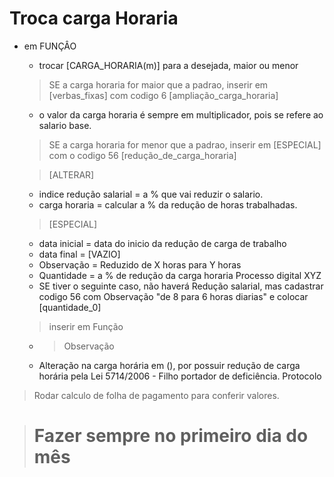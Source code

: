 # Troca carga Horaria
 * em FUNÇÂO
   - trocar [CARGA_HORARIA(m)] para a desejada, maior ou menor
  
   > SE a carga horaria for maior que a padrao, inserir em [verbas_fixas] com codigo 6 [ampliação_carga_horaria]
     - o valor da carga horaria é sempre em multiplicador, pois se refere ao salario base.
  
   > SE a carga horaria for menor que a padrao, inserir em  [ESPECIAL] com o codigo 56 [redução_de_carga_horaria]

    > [ALTERAR]
      - indice redução salarial = a % que vai reduzir o salario.
      - carga horaria = calcular a % da redução de horas trabalhadas.
    > [ESPECIAL]
      - data inicial = data do inicio da redução de carga de trabalho
      - data final = [VAZIO]
      - Observação = Reduzido de X horas para Y horas
      - Quantidade = a % de redução da carga horaria
        Processo digital XYZ

    * SE tiver o seguinte caso, não haverá Redução salarial, mas cadastrar codigo 56 com Observação "de 8 para 6 horas diarias" e colocar [quantidade_0]
 
    > inserir em Função
     - > Observação
    - Alteração na carga horária em (<data>), por possuir redução de carga horária pela Lei 5714/2006 - Filho portador de deficiência. Protocolo <prot>
  
  > Rodar calculo de folha de pagamento para conferir valores.


> # Fazer sempre no primeiro dia do mês